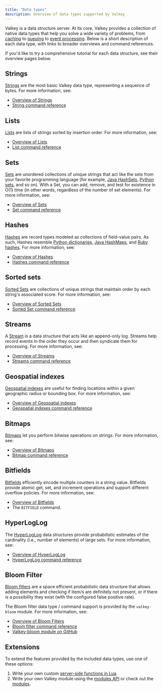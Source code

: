 ```yaml
---
title: "Data types"
description: Overview of data types supported by Valkey
---
```


Valkey is a data structure server.
At its core, Valkey provides a collection of native data types that help you solve a wide variety of problems, from [caching](client-side-caching.md) to [queuing](lists.md) to [event processing](streams-intro.md).
Below is a short description of each data type, with links to broader overviews and command references.

If you'd like to try a comprehensive tutorial for each data structure, see their overview pages below.

## Strings

[Strings](strings.md) are the most basic Valkey data type, representing a sequence of bytes.
For more information, see:

* [Overview of Strings](strings.md)
* [String command reference](../commands/#string)

## Lists

[Lists](lists.md) are lists of strings sorted by insertion order.
For more information, see:

* [Overview of Lists](lists.md)
* [List command reference](../commands/#list)

## Sets

[Sets](sets.md) are unordered collections of unique strings that act like the sets from your favorite programming language (for example, [Java HashSets](https://docs.oracle.com/javase/7/docs/api/java/util/HashSet.html), [Python sets](https://docs.python.org/3.10/library/stdtypes.html#set-types-set-frozenset), and so on).
With a Set, you can add, remove, and test for existence in O(1) time (in other words, regardless of the number of set elements).
For more information, see:

* [Overview of Sets](sets.md)
* [Set command reference](../commands/#set)

## Hashes

[Hashes](hashes.md) are record types modeled as collections of field-value pairs.
As such, Hashes resemble [Python dictionaries](https://docs.python.org/3/tutorial/datastructures.html#dictionaries), [Java HashMaps](https://docs.oracle.com/javase/8/docs/api/java/util/HashMap.html), and [Ruby hashes](https://ruby-doc.org/core-3.1.2/Hash.html).
For more information, see:

* [Overview of Hashes](hashes.md)
* [Hashes command reference](../commands/#hash)

## Sorted sets

[Sorted Sets](sorted-sets.md) are collections of unique strings that maintain order by each string's associated score.
For more information, see:

* [Overview of Sorted Sets](sorted-sets.md)
* [Sorted Set command reference](../commands/#sorted-set)

## Streams

A [Stream](streams-intro.md) is a data structure that acts like an append-only log.
Streams help record events in the order they occur and then syndicate them for processing.
For more information, see:

* [Overview of Streams](streams-intro.md)
* [Streams command reference](../commands/#stream)

## Geospatial indexes

[Geospatial indexes](geospatial.md) are useful for finding locations within a given geographic radius or bounding box.
For more information, see:

* [Overview of Geospatial indexes](geospatial.md)
* [Geospatial indexes command reference](../commands/#geo)

## Bitmaps

[Bitmaps](bitmaps.md) let you perform bitwise operations on strings. 
For more information, see:

* [Overview of Bitmaps](bitmaps.md)
* [Bitmap command reference](../commands/#bitmap)

## Bitfields

[Bitfields](bitfields.md) efficiently encode multiple counters in a string value.
Bitfields provide atomic get, set, and increment operations and support different overflow policies.
For more information, see:

* [Overview of Bitfields](bitfields.md)
* The `BITFIELD` command.

## HyperLogLog

The [HyperLogLog](hyperloglogs.md) data structures provide probabilistic estimates of the cardinality (i.e., number of elements) of large sets. For more information, see:

* [Overview of HyperLogLog](hyperloglogs.md)
* [HyperLogLog command reference](../commands/#hyperloglog)

## Bloom Filter

[Bloom filters](bloomfilters.md) are a space efficient probabilistic data structure that allows adding elements and checking if item/s are definitely not present, or if there is a possibility they exist (with the configured false positive rate).

The Bloom filter data type / command support is provided by the `valkey-bloom` module.
For more information, see:

* [Overview of Bloom Filters](bloomfilters.md)
* [Bloom filter command reference](../commands/#bloom)
* [Valkey-bloom module on GitHub](https://github.com/valkey-io/valkey-bloom/)

## Extensions

To extend the features provided by the included data types, use one of these options:

1. Write your own custom [server-side functions in Lua](programmability.md).
2. Write your own Valkey module using the [modules API](modules-intro.md) or check out the [modules](../modules/).

